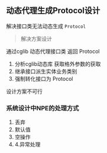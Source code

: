 ## 动态代理生成Protocol设计

解决接口类无法动态生成 ``Protocol`` 

> 解决方案设计

通过cglib 动态代理接口类 返回 Protocol

1. 分析cglib动态库 获取格外参数的获取
2. 继承接口派生实体业务类别
3. 强制转化接口为 Protocol

设计方案不可行


### 系统设计中NPE的处理方式

1. 丢弃
2. 默认值
3. 空操作
4. 4.异常处理